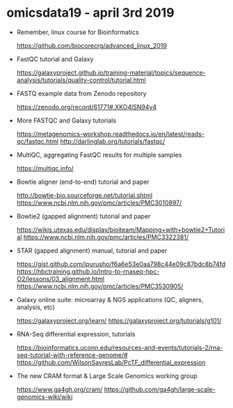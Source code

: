 # omicsdata19 - april 3rd 2019

- Remember, linux course for Bioinformatics

  https://github.com/biocorecrg/advanced_linux_2019

- FastQC tutorial and Galaxy

  https://galaxyproject.github.io/training-material/topics/sequence-analysis/tutorials/quality-control/tutorial.html

- FASTQ example data from Zenodo repository

  https://zenodo.org/record/61771#.XKO4lSN94y4

- More FASTQC and Galaxy tutorials

  https://metagenomics-workshop.readthedocs.io/en/latest/reads-qc/fastqc.html
  http://darlinglab.org/tutorials/fastqc/

- MultiQC, aggregating FastQC results for multiple samples

  https://multiqc.info/

- Bowtie aligner (end-to-end) tutorial and paper

  http://bowtie-bio.sourceforge.net/tutorial.shtml
  https://www.ncbi.nlm.nih.gov/pmc/articles/PMC3010897/

- Bowtie2 (gapped alignment) tutorial and paper

  https://wikis.utexas.edu/display/bioiteam/Mapping+with+bowtie2+Tutorial
  https://www.ncbi.nlm.nih.gov/pmc/articles/PMC3322381/

- STAR (gapped alignment) manual, tutorial and paper

  https://gist.github.com/ipurusho/f6a6e53e0aa798c44e09c87bdc8b74fd
  https://hbctraining.github.io/Intro-to-rnaseq-hpc-O2/lessons/03_alignment.html
  https://www.ncbi.nlm.nih.gov/pmc/articles/PMC3530905/

- Galaxy online suite: microarray & NGS applications (QC, aligners, analysis, etc)

  https://galaxyproject.org/learn/
  https://galaxyproject.org/tutorials/g101/

- RNA-Seq differential expression, tutorials

  https://bioinformatics.uconn.edu/resources-and-events/tutorials-2/rna-seq-tutorial-with-reference-genome/#
  https://github.com/WilsonSayresLab/PcTF_differential_expression

- The new CRAM format & Large Scale Genomics working group

  https://www.ga4gh.org/cram/
  https://github.com/ga4gh/large-scale-genomics-wiki/wiki



